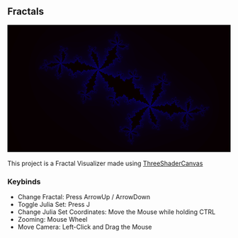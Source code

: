 ## Fractals

![preview](./preview.png)

This project is a Fractal Visualizer made using [ThreeShaderCanvas](https://github.com/Marco4413/ThreeShaderCanvas)

### Keybinds

 - Change Fractal: Press ArrowUp / ArrowDown
 - Toggle Julia Set: Press J
 - Change Julia Set Coordinates: Move the Mouse while holding CTRL
 - Zooming: Mouse Wheel
 - Move Camera: Left-Click and Drag the Mouse
